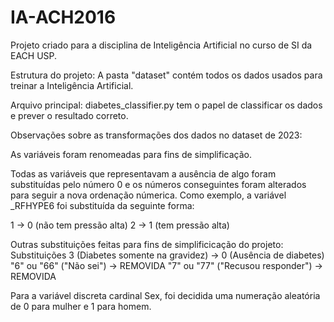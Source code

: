 # IA-ACH2016
Projeto criado para a disciplina de Inteligência Artificial no curso de SI da EACH USP. 


Estrutura do projeto:
A pasta "dataset" contém todos os dados usados para treinar a Inteligência Artificial.

Arquivo principal: diabetes_classifier.py tem o papel de classificar os dados e prever o resultado correto.

Observações sobre as transformações dos dados no dataset de 2023: 

As variáveis foram renomeadas para fins de simplificação.

Todas as variáveis que representavam a ausência de algo foram substituídas pelo número 0 e os números conseguintes foram alterados para seguir a nova ordenação númerica. Como exemplo, a variável _RFHYPE6 foi substituída da seguinte forma:

1 -> 0  (não tem pressão alta)
2 -> 1  (tem pressão alta)

Outras substituições feitas para fins de simplificicação do projeto:
Substituições
3 (Diabetes somente na gravidez) -> 0 (Ausência de diabetes)
"6" ou "66" ("Não sei")                    -> REMOVIDA
"7" ou "77" ("Recusou responder")          -> REMOVIDA

Para a variável discreta cardinal Sex, foi decidida uma numeração aleatória de 0 para mulher e 1 para homem.